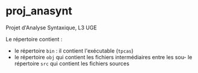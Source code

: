 # proj_anasynt
Projet d'Analyse Syntaxique, L3 UGE

Le répertoire contient :
- le répertoire `bin` : il contient l'exécutable (`tpcas`)
- le répertoire `obj` qui contient les fichiers intermédiaires entre les sou- le répertoire `src` qui contient les fichiers sources
